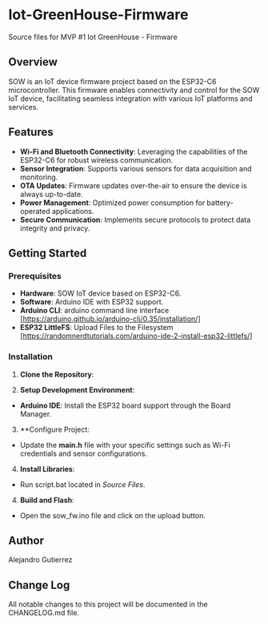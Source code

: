 # Iot-GreenHouse-Firmware
Source files for MVP #1 Iot GreenHouse - Firmware 

## Overview

SOW is an IoT device firmware project based on the ESP32-C6 microcontroller. This firmware enables connectivity and control for the SOW IoT device, facilitating seamless integration with various IoT platforms and services.

## Features

- **Wi-Fi and Bluetooth Connectivity**: Leveraging the capabilities of the ESP32-C6 for robust wireless communication.
- **Sensor Integration**: Supports various sensors for data acquisition and monitoring.
- **OTA Updates**: Firmware updates over-the-air to ensure the device is always up-to-date.
- **Power Management**: Optimized power consumption for battery-operated applications.
- **Secure Communication**: Implements secure protocols to protect data integrity and privacy.

## Getting Started

### Prerequisites

- **Hardware**: SOW IoT device based on ESP32-C6.
- **Software**: Arduino IDE with ESP32 support.
- **Arduino CLI**: arduino command line interface [https://arduino.github.io/arduino-cli/0.35/installation/]
- **ESP32 LittleFS**: Upload Files to the Filesystem [https://randomnerdtutorials.com/arduino-ide-2-install-esp32-littlefs/]

### Installation

1. **Clone the Repository**:

2. **Setup Development Environment**:
- **Arduino IDE**: Install the ESP32 board support through the Board Manager.

3. **Configure Project:
- Update the **main.h** file with your specific settings such as Wi-Fi credentials and sensor configurations.

4. **Install Libraries**:
- Run script.bat located in _Source Files_.

4. **Build and Flash**:
- Open the sow_fw.ino file and click on the upload button.

## Author

Alejandro Gutierrez

## Change Log

All notable changes to this project will be documented in the CHANGELOG.md file.
